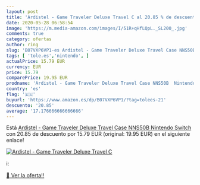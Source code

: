 ```yaml
---
layout: post
title: 'Ardistel - Game Traveler Deluxe Travel C al 20.85 % de descuento'
date: 2020-05-28 06:58:54
image: 'https://m.media-amazon.com/images/I/51R+qHfLQpL._SL200_.jpg'
comments: true
category: ofertas
author: ring
slug: 'B07VXP6VP1-es Ardistel - Game Traveler Deluxe Travel Case NNS50B...'
tags: [ 'tole.es','nintendo', ]
actualPrice: 15.79 EUR
currency: EUR
price: 15.79
comparePrice: 19.95 EUR
prodname: 'Ardistel - Game Traveler Deluxe Travel Case NNS50B  Nintendo Switch '
country: 'es'
flag: '🇪🇸'
buyurl: 'https://www.amazon.es/dp/B07VXP6VP1/?tag=tolees-21'
descuento: '20.85'
average: '17.176666666666666'
---
```


Está [Ardistel - Game Traveler Deluxe Travel Case NNS50B  Nintendo Switch ](https://www.amazon.es/dp/B07VXP6VP1/?tag=tolees-21) con 20.85 de descuento por 15.79 EUR (original: 19.95 EUR) en el siguiente enlace!

[![Ardistel - Game Traveler Deluxe Travel C](https://m.media-amazon.com/images/I/51R+qHfLQpL._SL200_.jpg)](https://www.amazon.es/dp/B07VXP6VP1/?tag=tolees-21)

ℹ️:


[🛒 Ver la oferta!!](https://www.amazon.es/dp/B07VXP6VP1/?tag=tolees-21)
